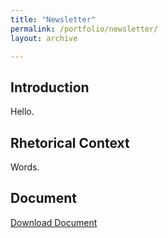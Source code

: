 ```yaml
---
title: "Newsletter"
permalink: /portfolio/newsletter/
layout: archive

---
```


## Introduction
Hello.

## Rhetorical Context
Words.

## Document
[Download Document](/assets/documents/L3_krosenthal.docx)
